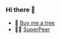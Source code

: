 ### Hi there 👋

- 🌲 [Buy me a tree](https://ecologi.com/okanaslan?r=6038ba5d516b5f001dd03c35)
- 🧑‍💻 [SuperPeer](https://superpeer.com/okanaslan)
